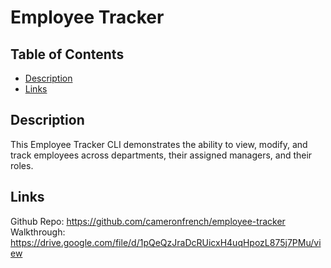 # Employee Tracker
  
  ## Table of Contents
  - [Description](#description)
  - [Links](#links)
  
  ## Description
This Employee Tracker CLI demonstrates the ability to view, modify, and track employees across departments, their assigned managers, and their roles. 
  
  ## Links
  Github Repo: https://github.com/cameronfrench/employee-tracker
  Walkthrough: https://drive.google.com/file/d/1pQeQzJraDcRUicxH4uqHpozL875j7PMu/view
